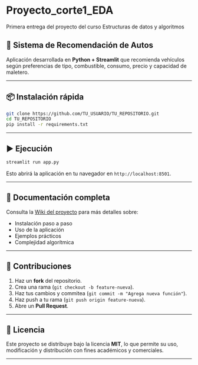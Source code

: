# Proyecto_corte1_EDA
Primera entrega del proyecto del curso Estructuras de datos y algoritmos

## 🚗 Sistema de Recomendación de Autos

Aplicación desarrollada en **Python + Streamlit** que recomienda vehículos según preferencias de tipo, combustible, consumo, precio y capacidad de maletero.

---

## 📦 Instalación rápida

```bash
git clone https://github.com/TU_USUARIO/TU_REPOSITORIO.git
cd TU_REPOSITORIO
pip install -r requirements.txt
```

---

## ▶️ Ejecución

```bash
streamlit run app.py
```

Esto abrirá la aplicación en tu navegador en `http://localhost:8501`.

---

## 📖 Documentación completa

Consulta la [Wiki del proyecto](../../wiki) para más detalles sobre:

* Instalación paso a paso
* Uso de la aplicación
* Ejemplos prácticos
* Complejidad algorítmica

---

## 🤝 Contribuciones

1. Haz un **fork** del repositorio.
2. Crea una rama (`git checkout -b feature-nueva`).
3. Haz tus cambios y commitea (`git commit -m "Agrega nueva función"`).
4. Haz push a tu rama (`git push origin feature-nueva`).
5. Abre un **Pull Request**.

---

## 📝 Licencia

Este proyecto se distribuye bajo la licencia **MIT**, lo que permite su uso, modificación y distribución con fines académicos y comerciales.

---


